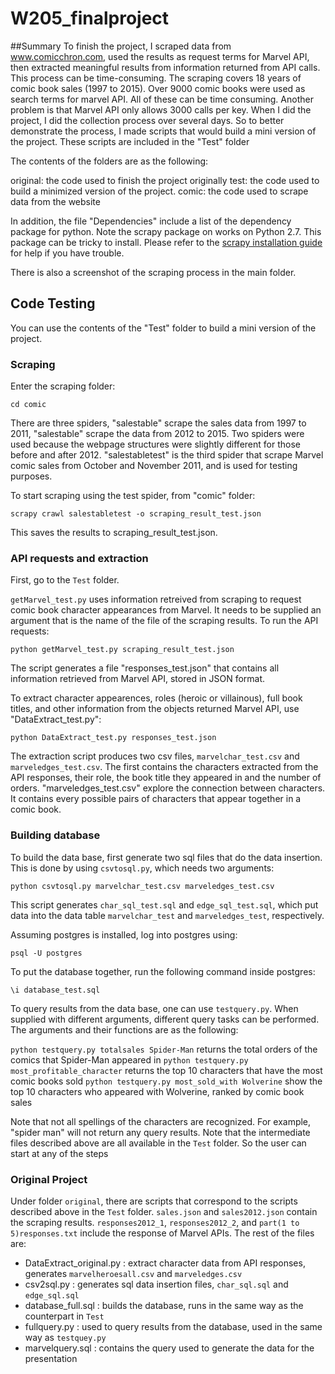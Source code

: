 # W205_finalproject

##Summary
To finish the project, I scraped data from www.comicchron.com, used the results as request terms for Marvel API, then extracted meaningful results from information returned from API calls. This process can be time-consuming. The scraping covers 18 years of comic book sales (1997 to 2015). Over 9000 comic books were used as search terms for marvel API. All of these can be time consuming. Another problem is that Marvel API only allows 3000 calls per key. When I did the project, I did the collection process over several days. So to better demonstrate the process, I made scripts that would build a mini version of the project. These scripts are included in the "Test" folder

The contents of the folders are as the following:

original: the code used to finish the project originally
test: the code used to build a minimized version of the project.
comic: the code used to scrape data from the website

In addition, the file "Dependencies" include a list of the dependency package for python. Note the scrapy package on works on Python 2.7. This package can be tricky to install. Please refer to the [scrapy installation guide](http://doc.scrapy.org/en/latest/intro/install.html) for help if you have trouble.

There is also a screenshot of the scraping process in the main folder.

## Code Testing
You can use the contents of the "Test" folder to build a mini version of the project.

### Scraping
Enter the scraping folder:
```
cd comic
```

There are three spiders, "salestable" scrape the sales data from 1997 to 2011, "salestable" scrape the data from 2012 to 2015. Two spiders were used because the webpage structures were slightly different for those before and after 2012. "salestabletest" is the third spider that scrape Marvel comic sales from October and November 2011, and is used for testing purposes.

To start scraping using the test spider, from "comic" folder:
```
scrapy crawl salestabletest -o scraping_result_test.json
```
This saves the results to scraping_result_test.json.

### API requests and extraction
First, go to the ```Test``` folder.

```getMarvel_test.py``` uses information retreived from scraping to request comic book character appearances from Marvel. It needs to be supplied an argument that is the name of the file of the scraping results.
To run the API requests:
```
python getMarvel_test.py scraping_result_test.json
```
The script generates a file "responses_test.json" that contains all information retrieved from Marvel API, stored in JSON  format.

To extract character appearences, roles (heroic or villainous), full book titles, and other information from the objects returned Marvel API, use "DataExtract_test.py":
```
python DataExtract_test.py responses_test.json
```
The extraction script produces two csv files, ```marvelchar_test.csv``` and ```marveledges_test.csv```. The first contains the characters extracted from the API responses, their role, the book title they appeared in and the number of orders. "marveledges_test.csv" explore the connection between characters. It contains every possible pairs of characters that appear together in a comic book.

### Building database


To build the data base, first generate two sql files that do the data insertion. This is done by using ```csvtosql.py```, which needs two arguments:
```
python csvtosql.py marvelchar_test.csv marveledges_test.csv
```
This script generates ```char_sql_test.sql``` and ```edge_sql_test.sql```, which put data into the data table ```marvelchar_test``` and ```marveledges_test```, respectively.


Assuming postgres is installed, log into postgres using:
```
psql -U postgres
```
To put the database together, run the following command inside postgres:
```
\i database_test.sql
```
To query results from the data base, one can use ```testquery.py```. When supplied with different arguments, different query tasks can be performed. The arguments and their functions are as the following:

```python testquery.py totalsales Spider-Man```  returns the total orders of the comics that Spider-Man appeared in
```python testquery.py most_profitable_character``` returns the top 10 characters that have the most comic books sold
```python testquery.py most_sold_with Wolverine``` show the top 10 characters who appeared with Wolverine,  ranked by comic book sales

Note that not all spellings of the characters are recognized. For example, "spider man" will not return any query results.
Note that the intermediate files described above are all available in the ```Test``` folder. So the user can start at any of the steps

### Original Project
Under folder ``` original ```, there are scripts that correspond to the scripts described above in the ```Test``` folder.
```sales.json``` and ```sales2012.json``` contain the scraping results. ```responses2012_1```, ```responses2012_2```, and ```part(1 to 5)responses.txt``` include the response of Marvel APIs. The rest of the files are:

- DataExtract_original.py  :  extract character data from API responses, generates ```marvelheroesall.csv``` and ```marveledges.csv```
- csv2sql.py               : generates sql data insertion files, ```char_sql.sql``` and ```edge_sql.sql```
- database_full.sql        : builds the database, runs in the same way as the counterpart in ```Test```
- fullquery.py             : used to query results from the database, used in the same way as ```testquey.py```
- marvelquery.sql          : contains the query used to generate the data for the presentation
